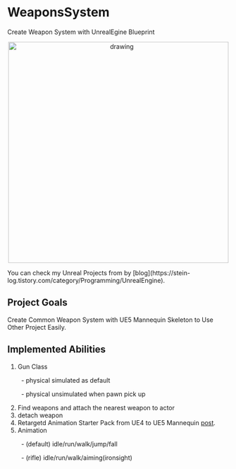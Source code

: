 # WeaponsSystem
Create Weapon System with UnrealEgine Blueprint

<p align="center">
  <img src="https://user-images.githubusercontent.com/54354459/186127870-72c26f1b-f0bd-4ae3-adc5-0a9076be234c.png" alt="drawing" width="500"/>
</p>
You can check my Unreal Projects from by [blog](https://stein-log.tistory.com/category/Programming/UnrealEngine).

## Project Goals
Create Common Weapon System with UE5 Mannequin Skeleton to Use Other Project Easily.

## Implemented Abilities
1. Gun Class

&nbsp;&nbsp;&nbsp;&nbsp;&nbsp;&nbsp;&nbsp;&nbsp;- physical simulated as default

&nbsp;&nbsp;&nbsp;&nbsp;&nbsp;&nbsp;&nbsp;&nbsp;- physical unsimulated when pawn pick up

2. Find weapons and attach the nearest weapon to actor
3. detach weapon
4. Retargetd Animation Starter Pack from UE4 to UE5 Mannequin [post](https://stein-log.tistory.com/72).
5. Animation

&nbsp;&nbsp;&nbsp;&nbsp;&nbsp;&nbsp;&nbsp;&nbsp;- (default) idle/run/walk/jump/fall

&nbsp;&nbsp;&nbsp;&nbsp;&nbsp;&nbsp;&nbsp;&nbsp;- (rifle) idle/run/walk/aiming(ironsight)
  
